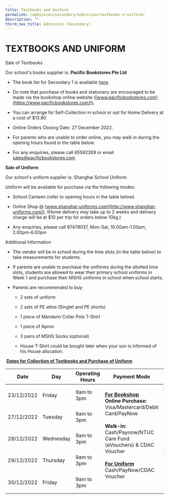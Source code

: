 ```yaml
---
title: Textbooks and Uniform
permalink: /admission/secondary/admission/textbooks-n-uniform/
description: ""
third_nav_title: Admission (Secondary)
---
```

# TEXTBOOKS AND UNIFORM


Sale of Textbooks

Our school's books supplier is: <b>Pacific Bookstores Pte Ltd</b>

*   The book list for Secondary 1 is available [here](https://drive.google.com/file/d/1myc5M96hnmZCVNOzmoWzEvi6DcAv68bt/view?usp=share_link).
    
*   Do note that purchase of books and stationery are encouraged to be made via the bookshop online website ([www.pacificbookstores.com](https://www.pacificbookstores.com/)).&nbsp;
    
*   You can arrange for Self-Collection in school or opt for Home Delivery at a cost of $13.80.&nbsp;
    
*   Online Orders Closing Date: 27 December 2022.
    
*   For parents who are unable to order online, you may walk in during the opening hours found in the table below.
    
*   For any enquiries, please call 65592269 or email sales@pacificbookstores.com
    

<b>Sale of Uniform</b>

Our school's uniform supplier is: Shanghai School Uniform

Uniform will be available for purchase via the following modes:

*   School Canteen (refer to opening hours in the table below)
    
*   Online Shop @ [www.shanghai-uniforms.com](http://www.shanghai-uniforms.com/). (Home delivery may take up to 2 weeks and delivery charge will be at $10 per trip for orders below 10kg.)
    
*   Any enquiries, please call 67478037, Mon-Sat, 10.00am-1.00pm, 2.00pm-6.00pm
    

Additional Information

*   The vendor will be in school during the time slots (in the table below) to take measurements for students.&nbsp;
    
*   If parents are unable to purchase the uniforms during the allotted time slots, students are allowed to wear their primary school uniforms in Week 1 and purchase their MSHS uniforms in school when school starts.
    
*   Parents are recommended to buy:
    

    *   2 sets of uniform
    
    *   2 sets of PE attire (Singlet and PE shorts)
    
    *   1 piece of Mandarin Collar Polo T-Shirt
    
    *   1 piece of Apron
    
    *   3 pairs of MSHS Socks (optional)
    
    *   House T-Shirt could be bought later when your son is informed of his House allocation.
    

&nbsp;<b><u>Dates for Collection of Textbooks and Purchase of Uniform</u></b>
 
 <table>
<thead>
  <tr>
    <th>Date</th>
    <th>Day</th>
    <th>Operating Hours</th>
    <th>Payment Mode</th>
    <th>Remarks </th>
  </tr>
</thead>
<tbody>
  <tr>
    <td>23/12/2022</td>
    <td> Friday</td>
    <td>9am to 3pm </td>
		<td rowspan="5"><b><u>For Bookshop</u></b><br><b>Online Purchase:</b> Visa/Mastercard/Debit Card/PayNow<br><br><b>Walk-in:</b><br>Cash/Paynow/NTUC Care Fund (eVouchers) &amp; CDAC Voucher <br> <br><b><u>For Uniform</u></b><br>Cash/PayNow/CDAC Voucher<br>    <br> </td>
    <td rowspan="5"><b><u>For Bookshop</u></b><br>Self-collection for online purchase.<br>Venue: Room A3-02/03<br> <br> <br> <br><br> <b><u>For Uniform</u></b><br>Walk-in purchase for school uniformsVenue: School Canteen         </td>
  </tr>
  <tr>
    <td>27/12/2022 </td>
    <td> Tuesday</td>
    <td>9am to 3pm </td>
  </tr>
  <tr>
    <td>28/12/2022 </td>
    <td> Wednesday</td>
    <td>9am to 3pm </td>
  </tr>
  <tr>
    <td>29/12/2022<br></td>
    <td>Thursday</td>
    <td>9am to 3pm</td>
  </tr>
  <tr>
    <td> 30/12/2022</td>
    <td>Friday </td>
    <td>9am to 3pm </td>
  </tr>
</tbody>
</table>